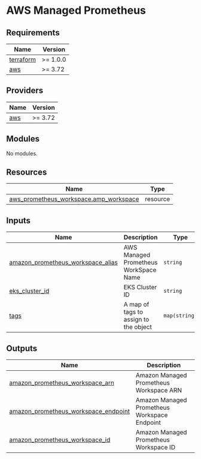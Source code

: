 # AWS Managed Prometheus

<!-- BEGINNING OF PRE-COMMIT-TERRAFORM DOCS HOOK -->
## Requirements

| Name | Version |
|------|---------|
| <a name="requirement_terraform"></a> [terraform](#requirement\_terraform) | >= 1.0.0 |
| <a name="requirement_aws"></a> [aws](#requirement\_aws) | >= 3.72 |

## Providers

| Name | Version |
|------|---------|
| <a name="provider_aws"></a> [aws](#provider\_aws) | >= 3.72 |

## Modules

No modules.

## Resources

| Name | Type |
|------|------|
| [aws_prometheus_workspace.amp_workspace](https://registry.terraform.io/providers/hashicorp/aws/latest/docs/resources/prometheus_workspace) | resource |

## Inputs

| Name | Description | Type | Default | Required |
|------|-------------|------|---------|:--------:|
| <a name="input_amazon_prometheus_workspace_alias"></a> [amazon\_prometheus\_workspace\_alias](#input\_amazon\_prometheus\_workspace\_alias) | AWS Managed Prometheus WorkSpace Name | `string` | `null` | no |
| <a name="input_eks_cluster_id"></a> [eks\_cluster\_id](#input\_eks\_cluster\_id) | EKS Cluster ID | `string` | n/a | yes |
| <a name="input_tags"></a> [tags](#input\_tags) | A map of tags to assign to the object | `map(string)` | n/a | yes |

## Outputs

| Name | Description |
|------|-------------|
| <a name="output_amazon_prometheus_workspace_arn"></a> [amazon\_prometheus\_workspace\_arn](#output\_amazon\_prometheus\_workspace\_arn) | Amazon Managed Prometheus Workspace ARN |
| <a name="output_amazon_prometheus_workspace_endpoint"></a> [amazon\_prometheus\_workspace\_endpoint](#output\_amazon\_prometheus\_workspace\_endpoint) | Amazon Managed Prometheus Workspace Endpoint |
| <a name="output_amazon_prometheus_workspace_id"></a> [amazon\_prometheus\_workspace\_id](#output\_amazon\_prometheus\_workspace\_id) | Amazon Managed Prometheus Workspace ID |
<!-- END OF PRE-COMMIT-TERRAFORM DOCS HOOK -->

